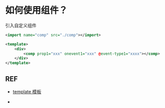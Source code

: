 # 如何使用组件？

引入自定义组件

```xml
<import name="comp" src="./comp"></import>

<template>
    <div>
        <comp prop1="xxx" onevent1="xxx" @event-type1="xxxx"></comp>
    </div>
</template>
```

## REF

- [template 模板][tpl]

- [tpl]: https://doc.quickapp.cn/framework/template.html
